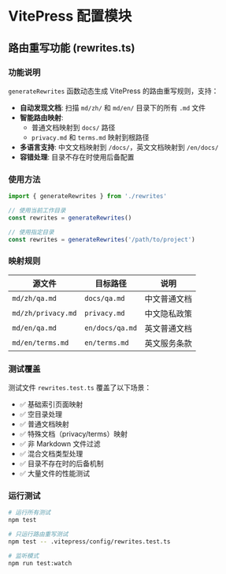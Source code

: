 # VitePress 配置模块

## 路由重写功能 (rewrites.ts)

### 功能说明

`generateRewrites` 函数动态生成 VitePress 的路由重写规则，支持：

- **自动发现文档**: 扫描 `md/zh/` 和 `md/en/` 目录下的所有 `.md` 文件
- **智能路由映射**: 
  - 普通文档映射到 `docs/` 路径
  - `privacy.md` 和 `terms.md` 映射到根路径
- **多语言支持**: 中文文档映射到 `/docs/`，英文文档映射到 `/en/docs/`
- **容错处理**: 目录不存在时使用后备配置

### 使用方法

```typescript
import { generateRewrites } from './rewrites'

// 使用当前工作目录
const rewrites = generateRewrites()

// 使用指定目录
const rewrites = generateRewrites('/path/to/project')
```

### 映射规则

| 源文件 | 目标路径 | 说明 |
|--------|----------|------|
| `md/zh/qa.md` | `docs/qa.md` | 中文普通文档 |
| `md/zh/privacy.md` | `privacy.md` | 中文隐私政策 |
| `md/en/qa.md` | `en/docs/qa.md` | 英文普通文档 |
| `md/en/terms.md` | `en/terms.md` | 英文服务条款 |

### 测试覆盖

测试文件 `rewrites.test.ts` 覆盖了以下场景：

- ✅ 基础索引页面映射
- ✅ 空目录处理
- ✅ 普通文档映射
- ✅ 特殊文档（privacy/terms）映射
- ✅ 非 Markdown 文件过滤
- ✅ 混合文档类型处理
- ✅ 目录不存在时的后备机制
- ✅ 大量文件的性能测试

### 运行测试

```bash
# 运行所有测试
npm test

# 只运行路由重写测试
npm test -- .vitepress/config/rewrites.test.ts

# 监听模式
npm run test:watch
```
